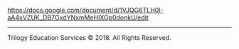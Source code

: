 https://docs.google.com/document/d/1VJQG6TLH0I-aA4xVZUK_DB7GxdYNxmMeHIXGp0donkU/edit

---

Trilogy Education Services © 2018. All Rights Reserved.

